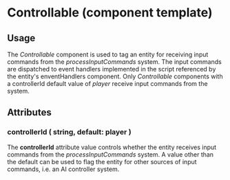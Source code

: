 # Controllable (component template)

## Usage

The *Controllable* component is used to tag an entity for receiving input commands from the *processInputCommands* system. The input commands are dispatched
to event handlers implemented in the script referenced by the entity's enventHandlers component. Only *Controllable* components with a controllerId default
value of *player* receive input commands from the system.


## Attributes

### controllerId ( string, default: player )

The **controllerId** attribute value controls whether the entity receives input commands from the *processInputCommands* system. A value other than the default
can be used to flag the entity for other sources of input commands, i.e. an AI controller system.
